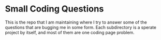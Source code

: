 # Small Coding Questions
This is the repo that I am maintaining where I try to answer some of the questions that are bugging me in some form. Each subdirectory is a sperate project by itself, and most of them are one coding page problem.
